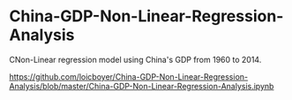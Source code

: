 # China-GDP-Non-Linear-Regression-Analysis

CNon-Linear regression model using China's GDP from 1960 to 2014.

https://github.com/loicboyer/China-GDP-Non-Linear-Regression-Analysis/blob/master/China-GDP-Non-Linear-Regression-Analysis.ipynb
